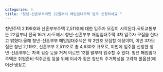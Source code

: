 ```yaml
---
categories: h
title: "청년·신혼부부라면 22일부터 매입임대주택 입주 신청하세요 "
---
```

청년주택 2,199호와 신혼부부주택 2,511호에 대한 입주자 모집이 시작된다.국토교통부는 22일부터 전국 16개 시·도에서 청년･신혼부부 매입임대주택 3차 입주자 모집을 한다고 밝혔다.올해 청년･신혼부부 매입임대주택은 약 2만호 모집할 예정이며, 이번 3차모집은 청년 2,119호, 신혼부부 2,511호로 총 4,630호 규모로, 이번에 입주를 신청한 청년･신혼부부는 자격 검증 등을 거쳐 이르면 12월 말부터 입주할 수 있다. 청년 매입임대주택은 취업준비‧직주근접 등을 위해 이사가 잦은 청년의 주거특성을 고려해 풀옵션(에어컨‧냉장고
